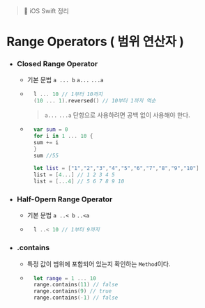 > 📝 iOS Swift 정리  

# Range Operators ( 범위 연산자 )
-  ### Closed Range Operator

    - 기본 문법  `a ... b` `a...` `...a`

    - ```swift
        l ... 10 // 1부터 10까지 
        (10 ... 1).reversed() // 10부터 1까지 역순
        ```
        > `a...` `...a` 단항으로 사용하려면 공백 없이 사용해야 한다.
        
    - ```swift
        var sum = 0
        for i in 1 ... 10 {
        sum += i
        }
        sum //55
    
        let list = ["1","2","3","4","5","6","7","8","9","10"]
        list = [4...] // 1 2 3 4 5
        list = [...4] // 5 6 7 8 9 10
        ```

- ### Half-Opern Range Operator

    - 기본 문법 `a ..< b` `..<a`
    
    - ```swift
        l ..< 10 // 1부터 9까지 
        ```
    
- ### .contains

    - 특정 값이 범위에 포함되어 있는지 확인하는 `Method`이다.

    - ```swift
        let range = 1 ... 10
        range.contains(11) // false
        range.contains(9) // true
        range.contains(-1) // false
        ```



